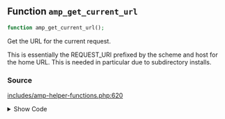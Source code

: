 ## Function `amp_get_current_url`

```php
function amp_get_current_url();
```

Get the URL for the current request.

This is essentially the REQUEST_URI prefixed by the scheme and host for the home URL. This is needed in particular due to subdirectory installs.

### Source

[includes/amp-helper-functions.php:620](https://github.com/ampproject/amp-wp/blob/develop/includes/amp-helper-functions.php#L620-L652)

<details>
<summary>Show Code</summary>

```php
function amp_get_current_url() {
	$parsed_url = wp_parse_url( home_url() );

	if ( ! is_array( $parsed_url ) ) {
		$parsed_url = [];
	}

	if ( empty( $parsed_url['scheme'] ) ) {
		$parsed_url['scheme'] = is_ssl() ? 'https' : 'http';
	}
	if ( ! isset( $parsed_url['host'] ) ) {
		$parsed_url['host'] = isset( $_SERVER['HTTP_HOST'] ) ? wp_unslash( $_SERVER['HTTP_HOST'] ) : 'localhost';
	}

	$current_url = $parsed_url['scheme'] . '://';
	if ( isset( $parsed_url['user'] ) ) {
		$current_url .= $parsed_url['user'];
		if ( isset( $parsed_url['pass'] ) ) {
			$current_url .= ':' . $parsed_url['pass'];
		}
		$current_url .= '@';
	}
	$current_url .= $parsed_url['host'];
	if ( isset( $parsed_url['port'] ) ) {
		$current_url .= ':' . $parsed_url['port'];
	}
	$current_url .= '/';

	if ( isset( $_SERVER['REQUEST_URI'] ) ) {
		$current_url .= ltrim( wp_unslash( $_SERVER['REQUEST_URI'] ), '/' );
	}
	return esc_url_raw( $current_url );
}
```

</details>
